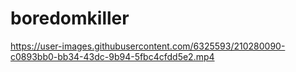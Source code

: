 # boredomkiller

https://user-images.githubusercontent.com/6325593/210280090-c0893bb0-bb34-43dc-9b94-5fbc4cfdd5e2.mp4

